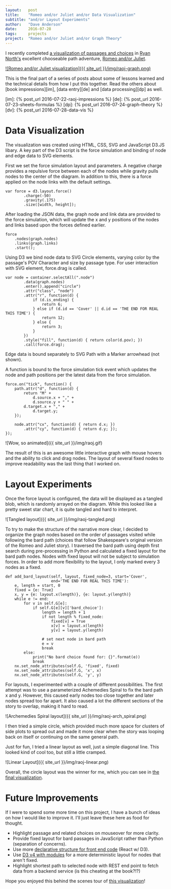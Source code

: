 ```yaml
---
layout:   post
title:    "Romeo and/or Juliet and/or Data Visualization"
subtitle: "and/or Layout Experiments"
author:   "Dave Anderson"
date:     2016-07-28
tags:     projects
project:  "Romeo and/or Juliet and/or Graph Theory"
---
```


I recently completed [a visualization of passages and choices][vis] in [Ryan North's][ryno] excellent chooseable path adventure, [Romeo and/or Juliet][raoj].

[vis]: /projects/raoj-graph/
[ryno]: https://twitter.com/ryanqnorth
[raoj]: https://www.romeoandorjuliet.com/

[![Romeo and/or Juliet visualization]({{ site_url }}/img/raoj-graph.png)][vis]

This is the final part of a series of posts about some of lessons learned and the technical details from how I put this together. Read the others about [book impressions][im], [data entry][de] and [data processing][dp] as well.

[im]: {% post_url 2016-07-22-raoj-impressions %}
[de]: {% post_url 2016-07-23-sheets-formulas %}
[dp]: {% post_url 2016-07-24-graph-theory %}
[dv]: {% post_url 2016-07-28-data-vis %}

# Data Visualization #

The visualization was created using HTML, CSS, SVG and JavaScript D3.JS libary. A key part of the D3 script is the force simulation and binding of node and edge data to SVG elements.

First we set the force simulation layout and parameters. A negative charge provides a repulsive force between each of the nodes while gravity pulls nodes to the center of the diagram. In addition to this, there is a force applied on the node links with the default settings.

```
var force = d3.layout.force()
        .charge(-50)
        .gravity(.175)
        .size([width, height]);
```

After loading the JSON data, the graph node and link data are provided to the force simulation, which will update the x and y positions of the nodes and links based upon the forces defined earlier.

```
force
    .nodes(graph.nodes)
    .links(graph.links)
    .start();
```

Using D3 we bind node data to SVG Circle elements, varying color by the passage's POV Character and size by passage type. For user interaction with SVG element, force.drag is called.

```
var node = container.selectAll(".node")
        .data(graph.nodes)
        .enter().append("circle")
        .attr("class", "node")
        .attr("r", function(d) {
            if (d.is_ending) {
                return 6;
            } else if (d.id == 'Cover' || d.id == 'THE END FOR REAL THIS TIME') {
                return 12;
            } else {
                return 3;
            }
        })
        .style("fill", function(d) { return color(d.pov); })
        .call(force.drag);
```

Edge data is bound separately to SVG Path with a Marker arrowhead (not shown).

A function is bound to the force simulation tick event which updates the node and path positions per the latest data from the force simulation.

```
force.on("tick", function() {
    path.attr("d", function(d) {
        return "M" +
            d.source.x + "," +
            d.source.y + " " +
        d.target.x + "," +
            d.target.y;
    });

    node.attr("cx", function(d) { return d.x; })
        .attr("cy", function(d) { return d.y; });
});
```
![Wow, so animated]({{ site_url }}/img/raoj.gif)

The result of this is an awesome little interactive graph with mouse hovers and the ability to click and drag nodes. The layout of several fixed nodes to improve readability was the last thing that I worked on.

# Layout Experiments #

Once the force layout is configured, the data will be displayed as a tangled blob, which is randomly arrayed on the diagram. While this looked like a pretty sweet star chart, it is quite tangled and hard to interpret.

![Tangled layout]({{ site_url }}/img/raoj-tangled.png)

To try to make the structure of the narrative more clear, I decided to organize the graph nodes based on the order of passages visited while following the bard path (choices that follow Shakespeare's original version of the Romeo and Juliet story). I traversed the bard path using depth first search during pre-processing in Python and calculated a fixed layout for the bard path nodes. Nodes with fixed layout will not be subject to simulation forces. In order to add more flexibility to the layout, I only marked every 3 nodes as a fixed.

```
def add_bard_layout(self, layout, fixed_node=3, start='Cover',
                    end='THE END FOR REAL THIS TIME'):
    e, length = start, 0
    fixed = {e: True}
    x, y = {e: layout.x(length)}, {e: layout.y(length)}
    while e != end:
        for v in self.G[e]:
            if self.G[e][v]['bard_choice']:
                length = length + 1
                if not length % fixed_node:
                    fixed[v] = True
                    x[v] = layout.x(length)
                    y[v] = layout.y(length)

                # set next node in bard path
                e = v
                break
        else:
            print("No bard choice found for: {}".format(e))
            break
    nx.set_node_attributes(self.G, 'fixed', fixed)
    nx.set_node_attributes(self.G, 'x', x)
    nx.set_node_attributes(self.G, 'y', y)
```

For layouts, I experimented with a couple of different possibilities. The first attempt was to use a parameterized Achemedies Spiral to fix the bard path x and y. However, this caused early nodes too close together and later nodes spread too far apart. It also caused a lot the different sections of the story to overlap, making it hard to read.

![Archemedies Spiral layout]({{ site_url }}/img/raoj-arch_spiral.png)

I then tried a simple circle, which provided much more space for clusters of side plots to spread out and made it more clear when the story was looping back on itself or continuing on the same general path.

Just for fun, I tried a linear layout as well, just a simple diagonal line. This looked kind of cool too, but still a little cramped.

![Linear Layout]({{ site_url }}/img/raoj-linear.png)

Overall, the circle layout was the winner for me, which you can see in [the final visualization][vis].

# Future Improvements #

If I were to spend some more time on this project, I have a bunch of ideas on how I would like to improve it. I'll just leave these here as food for thought.

* Highlight passage and related choices on mouseover for more clarity.
* Provide fixed layout for bard passages in JavaScript rather than Python (separation of concerns).
* Use more [declarative structure for front end code][d4] (React w/ D3).
* Use [D3 v4 with modules][d3-4-force-simulation] for a more deterministic layout for nodes that aren't fixed.
* Highlight shortest path to selected node with REST end point to fetch data from a backend service (is this cheating at the book?!?)

Hope you enjoyed this behind the scenes tour of [this visualization][vis]!

[d4]: https://d4.js.org/
[d3-4-force-simulation]:https://github.com/d3/d3/blob/master/CHANGES.md#forces-d3-force
